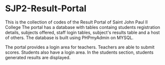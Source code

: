 # SJP2-Result-Portal
This is the collection of codes of the Result Portal of Saint John Paul II College
The portal has a database with tables containg students registration details, subjects offered, staff login tables, subject's results table and a host of others. The database is built using PHPmyAdmin on MYSQL.

The portal provides a login area for teachers. Teachers are able to submit scores. Students also have a login area. In the students section, students generated results are displayed.
